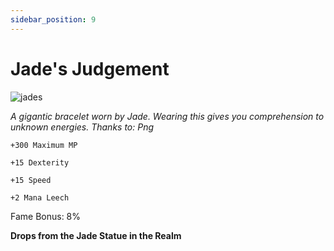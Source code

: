 ```yaml
---
sidebar_position: 9
---
```


# Jade's Judgement

![jades](https://vwiki.valorserver.com/api/item/picture/jade's%20judgement)

<i>A gigantic bracelet worn by Jade. Wearing this gives you comprehension to unknown energies. Thanks to: Png</i>

    +300 Maximum MP
    
    +15 Dexterity
    
    +15 Speed
    
    +2 Mana Leech
    
Fame Bonus: 8%

**Drops from the Jade Statue in the Realm**
